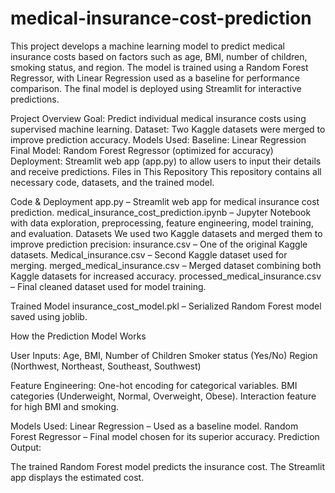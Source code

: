# medical-insurance-cost-prediction
This project develops a machine learning model to predict medical insurance costs based on factors such as age, BMI, number of children, smoking status, and region. The model is trained using a Random Forest Regressor, with Linear Regression used as a baseline for performance comparison. The final model is deployed using Streamlit for interactive predictions.

Project Overview
Goal: Predict individual medical insurance costs using supervised machine learning.
Dataset: Two Kaggle datasets were merged to improve prediction accuracy.
Models Used:
Baseline: Linear Regression
Final Model: Random Forest Regressor (optimized for accuracy)
Deployment: Streamlit web app (app.py) to allow users to input their details and receive predictions.
Files in This Repository
This repository contains all necessary code, datasets, and the trained model.

Code & Deployment
app.py – Streamlit web app for medical insurance cost prediction.
medical_insurance_cost_prediction.ipynb – Jupyter Notebook with data exploration, preprocessing, feature engineering, model training, and evaluation.
Datasets
We used two Kaggle datasets and merged them to improve prediction precision:
insurance.csv – One of the original Kaggle datasets.
Medical_insurance.csv – Second Kaggle dataset used for merging.
merged_medical_insurance.csv – Merged dataset combining both Kaggle datasets for increased accuracy.
processed_medical_insurance.csv – Final cleaned dataset used for model training.

Trained Model
insurance_cost_model.pkl – Serialized Random Forest model saved using joblib.

How the Prediction Model Works

User Inputs:
Age, BMI, Number of Children
Smoker status (Yes/No)
Region (Northwest, Northeast, Southeast, Southwest)

Feature Engineering:
One-hot encoding for categorical variables.
BMI categories (Underweight, Normal, Overweight, Obese).
Interaction feature for high BMI and smoking.

Models Used:
Linear Regression – Used as a baseline model.
Random Forest Regressor – Final model chosen for its superior accuracy.
Prediction Output:

The trained Random Forest model predicts the insurance cost.
The Streamlit app displays the estimated cost.

